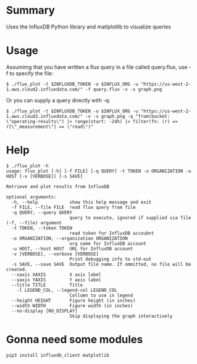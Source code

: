 # Summary
Uses the InfluxDB Python library and matlplotlib to visualize queries

# Usage
Assumimg that you have written  a flux query in a file called query.flux, use -f to specify the file:
```
$ ./flux_plot -t $INFLUXDB_TOKEN -o $INFLUX_ORG -u "https://us-west-2-1.aws.cloud2.influxdata.com/" -f query.flux -v -s graph.png
```
Or you can supply a query directly with -q:

```
$ ./flux_plot -t $INFLUXDB_TOKEN -o $INFLUX_ORG -u "https://us-west-2-1.aws.cloud2.influxdata.com/" -v -s graph.png -q "from(bucket: \"operating-results\") |> range(start: -24h) |> filter(fn: (r) => r[\"_measurement\"] == \"read\")"
```


# Help
```
$ ./flux_plot -h
usage: flux_plot [-h] [-f FILE] [-q QUERY] -t TOKEN -o ORGANIZATION -u HOST [-v [VERBOSE]] [-s SAVE]

Retrieve and plot results from InfluxDB

optional arguments:
  -h, --help            show this help message and exit
  -f FILE, --file FILE  read flux query from file
  -q QUERY, --query QUERY
                        query to execute, ignored if supplied via file (-f, --file) argument
  -t TOKEN, --token TOKEN
                        read token for InfluxDB accoubnt
  -o ORGANIZATION, --organization ORGANIZATION
                        org name for InfluxDB account
  -u HOST, --host HOST  URL for InfluxDB account
  -v [VERBOSE], --verbose [VERBOSE]
                        Print debugging info to std-out
  -s SAVE, --save SAVE  Output file name. If ommitted, no file will be created.
  --xaxis XAXIS         X axis label
  --yaxis YAXIS         Y axis label
  --title TITLE         Title
    -l LEGEND_COL, --legend-col LEGEND_COL
                        Collumn to use in legend
  --height HEIGHT       Figure height (in inches)
  --width WIDTH         Figure width (in inches)
  --no-display [NO_DISPLAY]
                        Skip displaying the graph interactively
  ```

# Gonna need some modules
```
pip3 install influxdb_client matplotlib
```